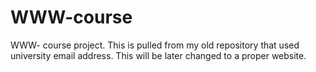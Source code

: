 # WWW-course
WWW- course project.
This is pulled from my old repository that used university email address.
This will be later changed to a proper website.
